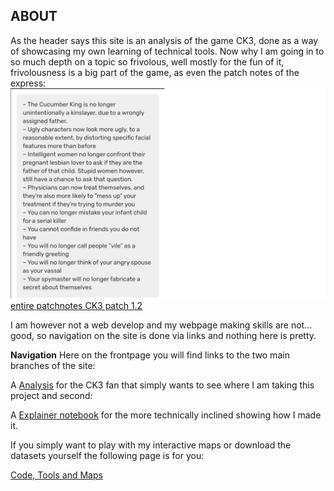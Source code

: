 
ABOUT
--
As the header says this site is an analysis of the game CK3, done as a way of showcasing my own learning of technical tools.
Now why I am going in to so much depth on a topic so frivolous, well mostly for the fun of it, frivolousness is a big part of the game, as even the patch notes of the express:
<img src="images/CK3 funny.png" alt="hi" class="inline"/>
[entire patchnotes CK3 patch 1.2](https://www.crusaderkings.com/en/news/dev-diary-45-1-2-patch-notes?utm_source=stcom-owned&utm_medium=social-owned&utm_content=post&utm_campaign=crki3_ck_20201123_cawe_dd)


I am however not a web develop and my webpage making skills are not... good, so navigation on the site is done via links and nothing here is pretty.

**Navigation**
Here on the frontpage you will find links to the two main branches of the site:

A <a href="/Analysis.md">Analysis</a> for the CK3 fan that simply wants to see where I am taking this project and second:

A <a href="/Explainer_notebook.md">Explainer notebook</a> for the more technically inclined showing how I made it. 

If you simply want to play with my interactive maps or download the datasets yourself the following page is for you:

[Code, Tools and Maps](https://rolfoe.github.io/project-assignment-B//Code%20and%20Tools.md)



